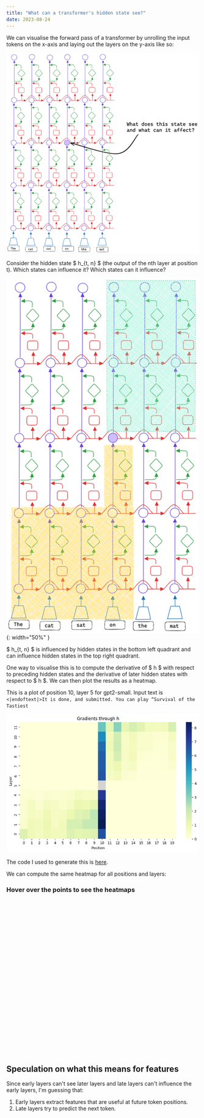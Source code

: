 ```yaml
---
title: "What can a transformer's hidden state see?"
date: 2023-08-24
---
```


We can visualise the forward pass of a transformer by unrolling the input tokens on the x-axis and laying out the layers on the y-axis like so:

![unrolled](/assets/transformer_diagram_2.png)

Consider the hidden state $ h_{t, n} $ (the output of the nth layer at position t). Which states can influence it? Which states can it influence?

![unrolled3](/assets/transformer_diagram_3.png){: width="50%" }

$ h_{t, n} $ is influenced by hidden states in the bottom left quadrant and can influence hidden states in the top right quadrant.

One way to visualise this is to compute the derivative of $ h $ with respect to preceding hidden states and the derivative of later hidden states with respect to $ h $. We can then plot the results as a heatmap.

This is a plot of position 10, layer 5 for gpt2-small. Input text is ```<|endoftext|>It is done, and submitted. You can play “Survival of the Tastiest ```

![heatmap of 1 sample](/assets/1_sample.png)

The code I used to generate this is [here](https://github.com/slavachalnev/visibility).

We can compute the same heatmap for all positions and layers:

<div id="html" markdown="0">
<script src="https://cdn.plot.ly/plotly-latest.min.js"></script>

<h3>Hover over the points to see the heatmaps</h3>
<div id="heatmap-container" style="width: 400px; height: 400px;">
    <div id="heatmaps"></div>
</div>

<script>
    window.onload = function() {
        fetch('/assets/heatmaps.json')
            .then(response => response.json())
            .then(data => {
                var m = 12, n = 20; // Update with your actual dimensions
                var initialHeatmapData = data[0][0];
                var mainHeatmap = {
                    z: initialHeatmapData,
                    type: 'heatmap',
                    hoverinfo: 'none'
                };

                Plotly.newPlot('heatmap-container', [mainHeatmap]);

                var isUpdating = false;

                function updateHeatmap(dataPoint) {
                    if (isUpdating) return; // Skip if update is in progress

                    var i = dataPoint.points[0].y;
                    var j = dataPoint.points[0].x;

                    isUpdating = true; // Set flag before updating
                    mainHeatmap.z = data[i][j];

                    Plotly.react('heatmap-container', [mainHeatmap]).then(() => {
                        isUpdating = false; // Reset flag after update
                    });
                }

                document.getElementById('heatmap-container').on('plotly_hover', updateHeatmap);
                document.getElementById('heatmap-container').on('plotly_click', updateHeatmap);
    });
}
</script>
</div>


## Speculation on what this means for features

Since early layers can't see later layers and late layers can't influence the early layers, I'm guessing that:

1. Early layers extract features that are useful at future token positions.
2. Late layers try to predict the next token.
